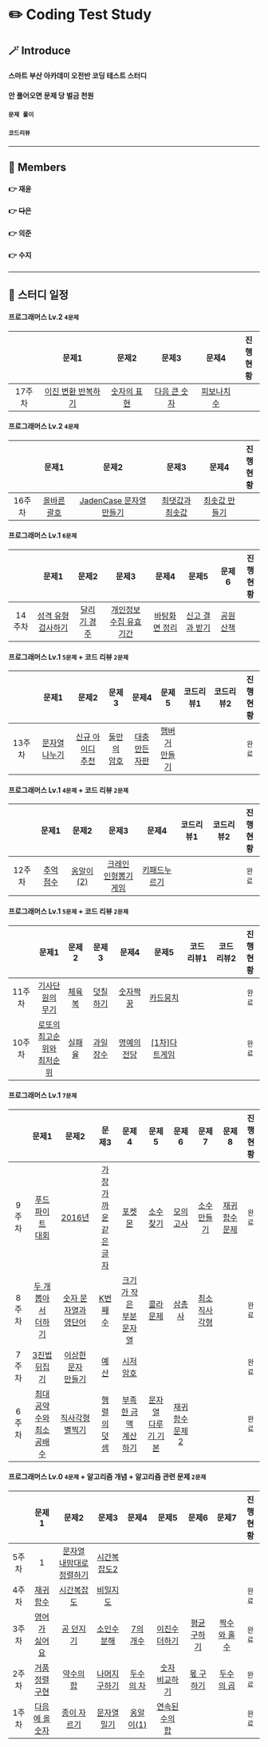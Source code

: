 
# ✏️ Coding Test Study

## **🪄 Introduce**
####  스마트 부산 아카데미 오전반 코딩 테스트 스터디
####  안 풀어오면 문제 당 벌금 천원
#### 
####   `문제 풀이`    
####   `코드리뷰`    
-----

## **🪪 Members**
#### 👉  재윤
#### 👉  ~~다은~~
#### 👉  의준
#### 👉  수지
-----

## **📅 스터디 일정**

#### 프로그래머스 Lv.2   `4문제`   
| |문제1|문제2|문제3|문제4|진행<br/>현황|
|:-:|:-:|:-:|:-:|:-:|:-:|
|17주차|[이진 변환 반복하기](https://school.programmers.co.kr/learn/courses/30/lessons/70129)|[숫자의 표현](https://school.programmers.co.kr/learn/courses/30/lessons/12924)|[다음 큰 숫자](https://school.programmers.co.kr/learn/courses/30/lessons/12911)|[피보나치 수](https://school.programmers.co.kr/learn/courses/30/lessons/12945)||| `완료`   |

#### 프로그래머스 Lv.2   `4문제`   
| |문제1|문제2|문제3|문제4|진행<br/>현황|
|:-:|:-:|:-:|:-:|:-:|:-:|
|16주차|[올바른 괄호](https://school.programmers.co.kr/learn/courses/30/lessons/12909)|[JadenCase 문자열 만들기](https://school.programmers.co.kr/learn/courses/30/lessons/12951)|[최댓값과 최솟값](https://school.programmers.co.kr/learn/courses/30/lessons/12939)|[최솟값 만들기](https://school.programmers.co.kr/learn/courses/30/lessons/12941)||| `완료`   |

#### 프로그래머스 Lv.1   `6문제`   
| |문제1|문제2|문제3|문제4|문제5|문제6|진행<br/>현황|
|:-:|:-:|:-:|:-:|:-:|:-:|:-:|:-:|
|14주차|[성격 유형 검사하기](https://school.programmers.co.kr/learn/courses/30/lessons/118666)|[달리기 경주](https://school.programmers.co.kr/learn/courses/30/lessons/178871)|[개인정보 수집 유효기간](https://school.programmers.co.kr/learn/courses/30/lessons/150370)|[바탕화면 정리](https://school.programmers.co.kr/learn/courses/30/lessons/161990)|[신고 결과 받기](https://school.programmers.co.kr/learn/courses/30/lessons/92334)|[공원 산책](https://school.programmers.co.kr/learn/courses/30/lessons/172928)||| `완료`   |

#### 프로그래머스 Lv.1   `5문제`    + 코드 리뷰  `2문제`   
| |문제1|문제2|문제3|문제4|문제5|코드리뷰1|코드리뷰2|진행<br/>현황|
|:-:|:-:|:-:|:-:|:-:|:-:|:-:|:-:|:-:|
|13주차|[문자열 나누기](https://school.programmers.co.kr/learn/courses/30/lessons/140108)|[신규 아이디<br/>추천](https://school.programmers.co.kr/learn/courses/30/lessons/72410)|[둘만의<br/>암호](https://school.programmers.co.kr/learn/courses/30/lessons/155652)|[대충 만든<br/>자판](https://school.programmers.co.kr/learn/courses/30/lessons/160586)|[햄버거<br/>만들기](https://school.programmers.co.kr/learn/courses/30/lessons/133502)||| `완료`   |

#### 프로그래머스 Lv.1   `4문제`    + 코드 리뷰  `2문제`  
| |문제1|문제2|문제3|문제4|코드리뷰1|코드리뷰2|진행<br/>현황|
|:-:|:-:|:-:|:-:|:-:|:-:|:-:|:-:|
|12주차|[추억 점수](https://school.programmers.co.kr/learn/courses/30/lessons/176963)|[옹알이(2)](https://school.programmers.co.kr/learn/courses/30/lessons/133499)|[크레인<br/>인형뽑기 게임](https://school.programmers.co.kr/learn/courses/30/lessons/64061)|[키패드누르기](https://school.programmers.co.kr/learn/courses/30/lessons/67256)||| `완료`   |

#### 프로그래머스 Lv.1   `5문제`    + 코드 리뷰  `2문제`   
| |문제1|문제2|문제3|문제4|문제5|코드리뷰1|코드리뷰2|진행<br/>현황|
|:-:|:-:|:-:|:-:|:-:|:-:|:-:|:-:|:-:|
|11주차|[기사단원의<br/>무기](https://www.acmicpc.net/problem/1949)|[체육복](https://www.acmicpc.net/problem/17831)|[덧칠하기](https://www.acmicpc.net/problem/1520)|[숫자짝꿍](https://www.acmicpc.net/problem/9019)|[카드뭉치](https://www.acmicpc.net/problem/9019)||| `완료`   |
|10주차|[로또의<br/>최고순위와<br/>최저순위](https://www.acmicpc.net/problem/1949)|[실패율](https://www.acmicpc.net/problem/17831)|[과일 장수](https://www.acmicpc.net/problem/1520)|[명예의 전당](https://www.acmicpc.net/problem/9019)|[[1차]다트게임](https://www.acmicpc.net/problem/9019)||| `완료`   |

#### 프로그래머스 Lv.1   `7문제`    
| |문제1|문제2|문제3|문제4|문제5|문제6|문제7|문제8|진행<br/>현황|
|:-:|:-:|:-:|:-:|:-:|:-:|:-:|:-:|:-:|:-:|
|9주차|[푸드<br/>파이트<br/>대회](https://www.acmicpc.net/problem/1949)|[2016년](https://www.acmicpc.net/problem/17831)|[가장<br/>가까운<br/>같은<br/>글자](https://www.acmicpc.net/problem/1520)|[포켓몬](https://www.acmicpc.net/problem/9019)|[소수 찾기](https://www.acmicpc.net/problem/9019)|[모의고사](https://www.acmicpc.net/problem/9019)|[소수 만들기](https://www.acmicpc.net/problem/9019)|[재귀함수<br/>문제](https://www.acmicpc.net/problem/9019)| `완료`   |
|8주차|[두 개<br/>뽑아서<br/>더하기](https://www.acmicpc.net/problem/1949)|[숫자 문자열과<br/>영단어](https://www.acmicpc.net/problem/17831)|[K번째수](https://www.acmicpc.net/problem/1520)|[크기가 작은<br/>부분 문자열](https://www.acmicpc.net/problem/9019)|[콜라 문제](https://www.acmicpc.net/problem/9019)|[삼총사](https://www.acmicpc.net/problem/9019)|[최소<br/>직사각형](https://www.acmicpc.net/problem/9019)|| `완료`   |
|7주차|[3진법<br/>뒤집기](https://www.acmicpc.net/problem/1949)|[이상한<br/>문자<br/>만들기](https://www.acmicpc.net/problem/17831)|[예산](https://www.acmicpc.net/problem/1520)|[시저 암호](https://www.acmicpc.net/problem/9019)||||| `완료`   |
|6주차|[최대공약수와<br/>최소공배수](https://www.acmicpc.net/problem/1949)|[직사각형<br/>별찍기](https://www.acmicpc.net/problem/17831)|[행렬의<br/>덧셈](https://www.acmicpc.net/problem/1520)|[부족한 금액<br/>계산하기](https://www.acmicpc.net/problem/9019)|[문자열 <br/>다루기 기본](https://www.acmicpc.net/problem/9019)|[재귀함수<br/>문제 2](https://www.acmicpc.net/problem/9019)||| `완료`   |

#### 프로그래머스 Lv.0   `4문제`    +  알고리즘 개념 + 알고리즘 관련 문제 `2문제`    
| |문제1|문제2|문제3|문제4|문제5|문제6|문제7|진행<br/>현황|
|:-:|:-:|:-:|:-:|:-:|:-:|:-:|:-:|:-:|
|5주차|1|[문자열 <br/>내맘대로 정렬하기](https://www.acmicpc.net/problem/1949)|[시간복잡도2](https://www.acmicpc.net/problem/17831)|||||| `완료`   |
|4주차|[재귀함수](https://www.acmicpc.net/problem/1949)|[시간복잡도](https://www.acmicpc.net/problem/17831)|[비밀지도](https://www.acmicpc.net/problem/1520)||||| `완료`   |
|3주차|[영어가<br/>싫어요](https://www.acmicpc.net/problem/1949)|[공 던지기](https://www.acmicpc.net/problem/17831)|[소인수분해](https://www.acmicpc.net/problem/1520)|[7의 개수](https://www.acmicpc.net/problem/9019)|[이진수<br/>더하기](https://www.acmicpc.net/problem/9019)|[평균 구하기](https://www.acmicpc.net/problem/9019)|[짝수와 홀수](https://www.acmicpc.net/problem/9019)| `완료`   |
|2주차|[거품정렬<br/>구현](https://www.acmicpc.net/problem/1949)|[약수의 합](https://www.acmicpc.net/problem/17831)|[나머지<br/>구하기](https://www.acmicpc.net/problem/1520)|[두수의 차](https://www.acmicpc.net/problem/9019)|[숫자 비교하기](https://www.acmicpc.net/problem/9019)|[몫 구하기](https://www.acmicpc.net/problem/9019)|[두수의 곱](https://www.acmicpc.net/problem/9019)| `완료`   |
|1주차|[다음에 올<br/>숫자](https://www.acmicpc.net/problem/1949)|[종이 자르기](https://www.acmicpc.net/problem/17831)|[문자열 밀기](https://www.acmicpc.net/problem/1520)|[옹알이(1)](https://www.acmicpc.net/problem/9019)|[연속된 수의<br/>합](https://www.acmicpc.net/problem/9019)||| `완료`   |



